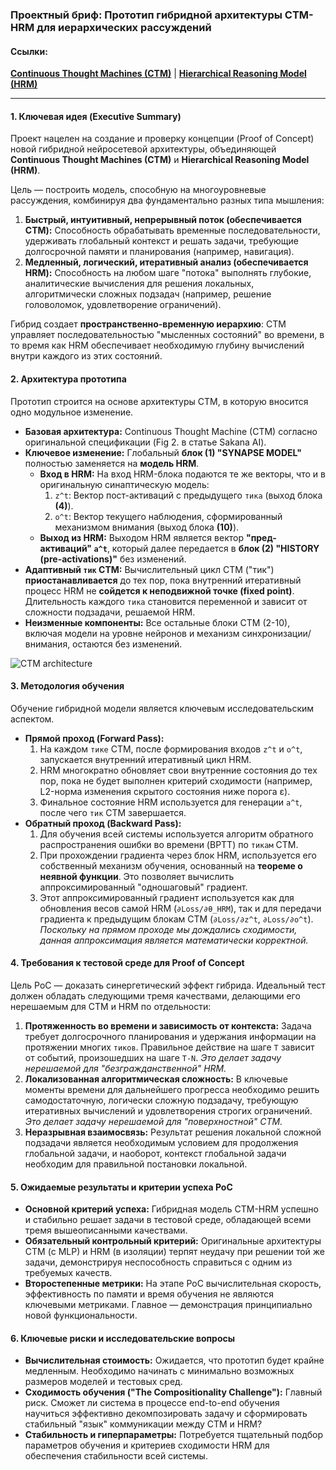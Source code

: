 ### **Проектный бриф: Прототип гибридной архитектуры CTM-HRM для иерархических рассуждений**

#### **Ссылки:**
[**Continuous Thought Machines (CTM)**](https://github.com/SakanaAI/continuous-thought-machines) | [**Hierarchical Reasoning Model (HRM)**](https://github.com/sapientinc/HRM)

------

#### **1. Ключевая идея (Executive Summary)**

Проект нацелен на создание и проверку концепции (Proof of Concept) новой гибридной нейросетевой архитектуры, объединяющей **Continuous Thought Machines (CTM)** и **Hierarchical Reasoning Model (HRM)**.

Цель — построить модель, способную на многоуровневые рассуждения, комбинируя два фундаментально разных типа мышления:

1.  **Быстрый, интуитивный, непрерывный поток (обеспечивается CTM):** Способность обрабатывать временные последовательности, удерживать глобальный контекст и решать задачи, требующие долгосрочной памяти и планирования (например, навигация).
2.  **Медленный, логический, итеративный анализ (обеспечивается HRM):** Способность на любом шаге "потока" выполнять глубокие, аналитические вычисления для решения локальных, алгоритмически сложных подзадач (например, решение головоломок, удовлетворение ограничений).

Гибрид создает **пространственно-временную иерархию**: CTM управляет последовательностью "мысленных состояний" во времени, в то время как HRM обеспечивает необходимую глубину вычислений внутри каждого из этих состояний.

#### **2. Архитектура прототипа**

Прототип строится на основе архитектуры CTM, в которую вносится одно модульное изменение.

*   **Базовая архитектура:** Continuous Thought Machine (CTM) согласно оригинальной спецификации (Fig 2. в статье Sakana AI).
*   **Ключевое изменение:** Глобальный **блок (1) "SYNAPSE MODEL"** полностью заменяется на **модель HRM**.
    *   **Вход в HRM:** На вход HRM-блока подаются те же векторы, что и в оригинальную синаптическую модель:
        1.  `z^t`: Вектор пост-активаций с предыдущего `тика` (выход блока **(4)**).
        2.  `o^t`: Вектор текущего наблюдения, сформированный механизмом внимания (выход блока **(10)**).
    *   **Выход из HRM:** Выходом HRM является вектор **"пред-активаций" `a^t`**, который далее передается в **блок (2) "HISTORY (pre-activations)"** без изменений.
*   **Адаптивный `тик` CTM:** Вычислительный цикл CTM ("тик") **приостанавливается** до тех пор, пока внутренний итеративный процесс HRM не **сойдется к неподвижной точке (fixed point)**. Длительность каждого `тика` становится переменной и зависит от сложности подзадачи, решаемой HRM.
*   **Неизменные компоненты:** Все остальные блоки CTM (2-10), включая модели на уровне нейронов и механизм синхронизации/внимания, остаются без изменений.



![CTM architecture](https://pub.sakana.ai/ctm/assets/png/architecture.jpeg)



#### **3. Методология обучения**

Обучение гибридной модели является ключевым исследовательским аспектом.

*   **Прямой проход (Forward Pass):**
    1.  На каждом `тике` CTM, после формирования входов `z^t` и `o^t`, запускается внутренний итеративный цикл HRM.
    2.  HRM многократно обновляет свои внутренние состояния до тех пор, пока не будет выполнен критерий сходимости (например, L2-норма изменения скрытого состояния ниже порога ε).
    3.  Финальное состояние HRM используется для генерации `a^t`, после чего `тик` CTM завершается.
*   **Обратный проход (Backward Pass):**
    1.  Для обучения всей системы используется алгоритм обратного распространения ошибки во времени (BPTT) по `тикам` CTM.
    2.  При прохождении градиента через блок HRM, используется его собственный механизм обучения, основанный на **теореме о неявной функции**. Это позволяет вычислить аппроксимированный "одношаговый" градиент.
    3.  Этот аппроксимированный градиент используется как для обновления весов самой HRM (`∂Loss/∂θ_HRM`), так и для передачи градиента к предыдущим блокам CTM (`∂Loss/∂z^t`, `∂Loss/∂o^t`). *Поскольку на прямом проходе мы дождались сходимости, данная аппроксимация является математически корректной.*

#### **4. Требования к тестовой среде для Proof of Concept**

Цель PoC — доказать синергетический эффект гибрида. Идеальный тест должен обладать следующими тремя качествами, делающими его нерешаемым для CTM и HRM по отдельности:

1.  **Протяженность во времени и зависимость от контекста:** Задача требует долгосрочного планирования и удержания информации на протяжении многих `тиков`. Правильное действие на шаге `T` зависит от событий, произошедших на шаге `T-N`. *Это делает задачу нерешаемой для "безгражданственной" HRM.*
2.  **Локализованная алгоритмическая сложность:** В ключевые моменты времени для дальнейшего прогресса необходимо решить самодостаточную, логически сложную подзадачу, требующую итеративных вычислений и удовлетворения строгих ограничений. *Это делает задачу нерешаемой для "поверхностной" CTM.*
3.  **Неразрывная взаимосвязь:** Результат решения локальной сложной подзадачи является необходимым условием для продолжения глобальной задачи, и наоборот, контекст глобальной задачи необходим для правильной постановки локальной.

#### **5. Ожидаемые результаты и критерии успеха PoC**

*   **Основной критерий успеха:** Гибридная модель CTM-HRM успешно и стабильно решает задачи в тестовой среде, обладающей всеми тремя вышеописанными качествами.
*   **Обязательный контрольный критерий:** Оригинальные архитектуры CTM (с MLP) и HRM (в изоляции) терпят неудачу при решении той же задачи, демонстрируя неспособность справиться с одним из требуемых качеств.
*   **Второстепенные метрики:** На этапе PoC вычислительная скорость, эффективность по памяти и время обучения не являются ключевыми метриками. Главное — демонстрация принципиально новой функциональности.

#### **6. Ключевые риски и исследовательские вопросы**

*   **Вычислительная стоимость:** Ожидается, что прототип будет крайне медленным. Необходимо начинать с минимально возможных размеров моделей и тестовых сред.
*   **Сходимость обучения ("The Compositionality Challenge"):** Главный риск. Сможет ли система в процессе end-to-end обучения научиться эффективно декомпозировать задачу и сформировать стабильный "язык" коммуникации между CTM и HRM?
*   **Стабильность и гиперпараметры:** Потребуется тщательный подбор параметров обучения и критериев сходимости HRM для обеспечения стабильности всей системы.
